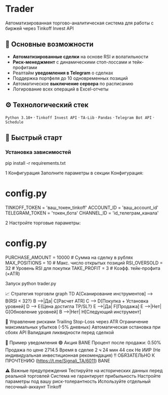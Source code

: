 # Trader
Автоматизированная торгово-аналитическая система для работы с биржей через Tinkoff Invest API
## 📌 Основные возможности

- **Автоматизированные сделки** на основе RSI и волатильности
- **Риск-менеджмент** с динамическими стоп-лоссами и тейк-профитами
- Реалтайм **уведомления в Telegram** о сделках
- Поддержка портфеля до 10 одновременных позиций
- Автоматическое **выключение сервера** по расписанию
- Логирование всех операций в Excel-отчеты

## ⚙️ Технологический стек

`Python 3.10+` · `Tinkoff Invest API` · `TA-Lib` · `Pandas` · `Telegram Bot API` · `Schedule`

## 🚀 Быстрый старт

### Установка зависимостей

pip install -r requirements.txt

1 Конфигурация
Заполните параметры в секции Конфигурация:
# config.py
TINKOFF_TOKEN = 'ваш_токен_tinkoff'
ACCOUNT_ID = 'ваш_account_id'
TELEGRAM_TOKEN = 'токен_бота'
CHANNEL_ID = 'id_телеграм_канала'

2 Настройте торговые параметры:
# config.py
PURCHASE_AMOUNT = 10000  # Сумма на сделку в рублях
MAX_POSITIONS = 10        # Макс. число открытых позиций
RSI_OVERSOLD = 32         # Уровень RSI для покупки
TAKE_PROFIT = 3           # Коэфф. тейк-профита (×ATR)

Запуск
python trader.py

📈 Стратегия торговли
graph TD
    A[Сканирование инструментов] --> B{RSI < 32?}
    B -->|Да| C[Расчет ATR]
    C --> D[Покупка + Установка уровней]
    D --> E{Цена достигла TP/SL?}
    E -->|Да| F[Продажа]
    E -->|Нет| G[Обновление уровней]
    B -->|Нет| H[Следующий инструмент]

🔐 Управление рисками
Trailing Stop-Loss через ATR
Ограничение максимальных убытков (-5% дневных)
Автоматическая остановка при сбоях API
Валидация ликвидности перед сделкой

📨 Пример уведомления
🟢 Акция BANE
Процент после продажи: 0.50%
Продажа по цене 2714.5
Время в сделке 2 ч 24 мин 44 сек
Не ИИР (Не индивидуальная инвестиционная рекомендация)
‼️ ОБЯЗАТЕЛЬНО К ПРОЧТЕНИЮ (https://t.me/Signali_TA/6011)
BANE

⚠️ Важные предупреждения
Тестируйте на исторических данных перед реальной торговлей
Система не гарантирует прибыльность
Настройте параметры под вашу риск-толерантность
Используйте отдельный песочный-аккаунт Tinkoff
